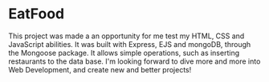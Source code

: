 # EatFood
This project was made a an opportunity for me test my HTML, CSS and JavaScript abilities. It was built with Express, EJS and mongoDB, through the Mongoose package. It allows simple operations, such as inserting restaurants to the data base. I'm looking forward to dive more and more into Web Development, and create new and better projects!
